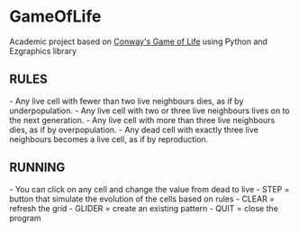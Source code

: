 # GameOfLife
Academic project based on [Conway's Game of Life](https://en.wikipedia.org/wiki/Conway%27s_Game_of_Life) using Python and Ezgraphics library

<h2>RULES</h2>
- Any live cell with fewer than two live neighbours dies, as if by underpopulation.
- Any live cell with two or three live neighbours lives on to the next generation.
- Any live cell with more than three live neighbours dies, as if by overpopulation.
- Any dead cell with exactly three live neighbours becomes a live cell, as if by reproduction.

<h2>RUNNING</h2>
- You can click on any cell and change the value from dead to live
- STEP = button that simulate the evolution of the cells based on rules
- CLEAR = refresh the grid
- GLIDER = create an existing pattern
- QUIT = close the program
